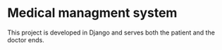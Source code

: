 # Medical managment system

This project is developed in Django and serves both the patient and the doctor ends.
